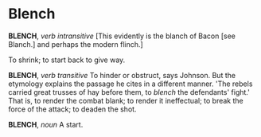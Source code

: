 # Blench

**BLENCH**, _verb intransitive_ \[This evidently is the blanch of Bacon \[see Blanch.\] and perhaps the modern flinch.\]

To shrink; to start back to give way.

**BLENCH**, _verb transitive_ To hinder or obstruct, says Johnson. But the etymology explains the passage he cites in a different manner. 'The rebels carried great trusses of hay before them, to _blench_ the defendants' fight.' That is, to render the combat blank; to render it ineffectual; to break the force of the attack; to deaden the shot.

**BLENCH**, _noun_ A start.
